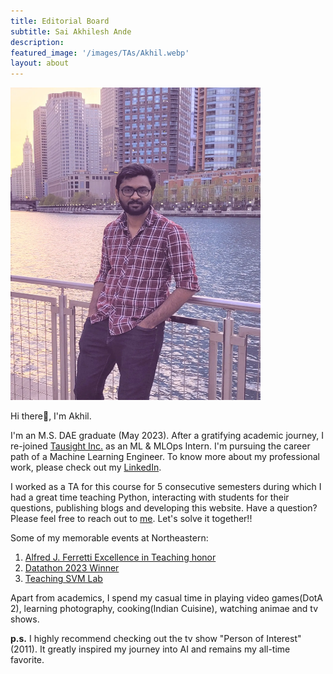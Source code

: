 ```yaml
---
title: Editorial Board
subtitle: Sai Akhilesh Ande
description: 
featured_image: '/images/TAs/Akhil.webp'
layout: about
---
```



<img src="/images/TAs/Akhil.webp" width="400" height="500" />


<p>Hi there👋, I'm Akhil. </p>

<p>I'm an M.S. DAE graduate (May 2023). After a gratifying academic journey, I re-joined <a href="https://www.tausight.com/">Tausight Inc.</a> as an ML & MLOps Intern. I'm pursuing the career path of a Machine Learning Engineer. To know more about my professional work, please check out my <a href="https://www.linkedin.com/in/akhilesh1896/">LinkedIn</a>.</p>

<p>I worked as a TA for this course for 5 consecutive semesters during which I had a great time teaching Python, interacting with students for their questions, publishing blogs and developing this website. Have a question? Please feel free to reach out to <a href = "mailto:ande.s@northeastern.edu">me</a>. Let's solve it together!!</p>
 
<p>Some of my memorable events at Northeastern:<br>

1. <a href = "https://www.linkedin.com/posts/akhilesh1896_i-am-thrilled-and-honored-to-receive-the-activity-7052041961007923200-99n4?utm_source=share&utm_medium=member_desktop" target = "blank">Alfred J. Ferretti Excellence in Teaching honor</a> <br>
2. <a href = "https://www.linkedin.com/posts/akhilesh1896_im-happy-to-share-that-i-along-with-asif-activity-7044446435395665920-J68o?utm_source=share&utm_medium=member_desktop" target = "blank">Datathon 2023 Winner</a><br>
3. <a href = "https://www.linkedin.com/posts/akhilesh1896_machinelearning-python-teaching-activity-7004964228285538305--pzK?utm_source=share&utm_medium=member_desktop">Teaching SVM Lab</a>

</p>

<p>Apart from academics, I spend my casual time in playing video games(DotA 2), learning photography, cooking(Indian Cuisine), watching animae and tv shows.</p>

<p><b>p.s.</b> I highly recommend checking out the tv show "Person of Interest" (2011). It greatly inspired my journey into AI and remains my all-time favorite.</p>